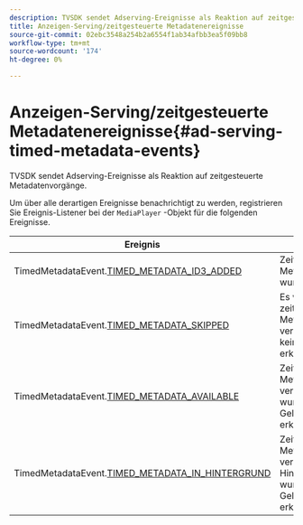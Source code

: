 ```yaml
---
description: TVSDK sendet Adserving-Ereignisse als Reaktion auf zeitgesteuerte Metadatenvorgänge.
title: Anzeigen-Serving/zeitgesteuerte Metadatenereignisse
source-git-commit: 02ebc3548a254b2a6554f1ab34afbb3ea5f09bb8
workflow-type: tm+mt
source-wordcount: '174'
ht-degree: 0%

---
```


# Anzeigen-Serving/zeitgesteuerte Metadatenereignisse{#ad-serving-timed-metadata-events}

TVSDK sendet Adserving-Ereignisse als Reaktion auf zeitgesteuerte Metadatenvorgänge.

Um über alle derartigen Ereignisse benachrichtigt zu werden, registrieren Sie Ereignis-Listener bei der `MediaPlayer` -Objekt für die folgenden Ereignisse.

| Ereignis | Bedeutung |
|---|---|
| TimedMetadataEvent.[TIMED_METADATA_ID3_ADDED](https://help.adobe.com/en_US/primetime/api/psdk/asdoc-dhls_1.4/com/adobe/mediacore/events/TimedMetadataEvent.html#TIMED_METADATA_ID3_ADDED) | Zeitgesteuerte Metadaten für ID3 wurden verarbeitet. |
| TimedMetadataEvent.[TIMED_METADATA_SKIPPED](https://help.adobe.com/en_US/primetime/api/psdk/asdoc-dhls_1.4/com/adobe/mediacore/events/TimedMetadataEvent.html#TIMED_METADATA_SKIPPED) | Es wurden zeitgesteuerte Metadaten verarbeitet und keine Möglichkeit erkannt. |
| TimedMetadataEvent.[TIMED_METADATA_AVAILABLE](https://help.adobe.com/en_US/primetime/api/psdk/asdoc-dhls_2.3/com/adobe/tvsdk/mediacore/events/TimedMetadataEvent.html#TIMED_METADATA_AVAILABLE) | Zeitgesteuerte Metadaten sind verfügbar und es wurde keine Gelegenheit erkannt. |
| TimedMetadataEvent.[TIMED_METADATA_IN_HINTERGRUND](https://help.stage.adobe.com/en_US/primetime/api/psdk/asdoc-dhls_2.3/com/adobe/tvsdk/mediacore/events/TimedMetadataEvent.html#TIMED_METADATA_IN_BACKGROUND) | Zeitgesteuerte Metadaten wurden verarbeitet und im Hintergrundmanifest wurde keine Gelegenheit erkannt. |
